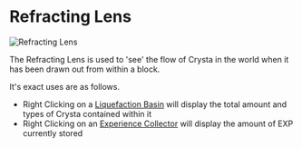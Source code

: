 # Refracting Lens

![Refracting Lens](../../.gitbook/assets/item\_refracting\_lens.png)

The Refracting Lens is used to 'see' the flow of Crysta in the world when it has been drawn out from within a block.

It's exact uses are as follows.

* Right Clicking on a [Liquefaction Basin](../spell-crafting/liquefaction.md) will display the total amount and types of Crysta contained within it
* Right Clicking on an [Experience Collector](../gadgets/experience-collector.md) will display the amount of EXP currently stored
